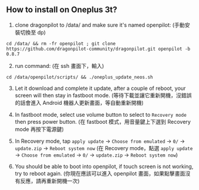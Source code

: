How to install on Oneplus 3t?
------
1. clone dragonpilot to /data/ and make sure it's named openpilot:
   (手動安裝切換至 dp)
```
cd /data/ && rm -fr openpilot ; git clone https://github.com/dragonpilot-community/dragonpilot.git openpilot -b 0.8.7
```

2. run command:
   (在 ssh 畫面下，輸入)
```
cd /data/openpilot/scripts/ && ./oneplus_update_neos.sh
```

3. Let it download and complete it update, after a couple of reboot, your screen will then stay in fastboot mode.
   (等待下載並讓它重新開機，沒錯誤的話會進入 Android 機器人更新畫面，等自動重新開機)

4. In fastboot mode, select use volume button to select to `Recovery mode` then press power button.
   (在 fastboot 模式，用音量鍵上下選到 Recovery mode 再按下電源鍵)

5. In Recovery mode, tap `apply update` -> `Choose from emulated` -> `0/` -> `update.zip` -> `Reboot system now`
   (在 Recovery mode，點選 `apply update` -> `Choose from emulated` -> `0/` -> `update.zip` -> `Reboot system now`)
   
6. You should be able to boot into openpilot, if touch screen is not working, try to reboot again.
   (你現在應該可以進入 openpilot 畫面，如果點擊畫面沒有反應，請再重新開機一次)
